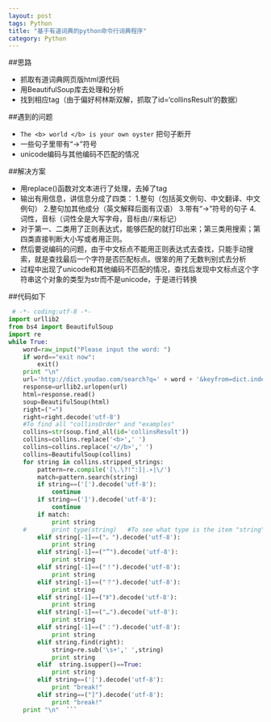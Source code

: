```yaml
---
layout: post
tags: Python
title: "基于有道词典的python命令行词典程序"
category: Python
---
```


##思路
* 抓取有道词典网页版html源代码
* 用BeautifulSoup库去处理和分析
* 找到相应tag（由于偏好柯林斯双解，抓取了id=‘collinsResult’的数据）

##遇到的问题
* `The <b> world </b> is your own oyster` 把句子断开
* 一些句子里带有“→”符号
* unicode编码与其他编码不匹配的情况

##解决方案
* 用replace()函数对文本进行了处理，去掉了tag
* 输出有用信息，讲信息分成了四类：
	1.整句（包括英文例句、中文翻译、中文例句）
	2.整句加其他成分（英文解释后面有汉语）
	3.带有“→”符号的句子
	4.词性，音标（词性全是大写字母，音标由//来标记）
* 对于第一、二类用了正则表达式，能够匹配的就打印出来；第三类用搜索；第四类直接判断大小写或者用正则。
* 然后要说编码的问题，由于中文标点不能用正则表达式去查找，只能手动搜索，就是查找最后一个字符是否匹配标点。很笨的用了无数判别式去分析
* 过程中出现了unicode和其他编码不匹配的情况，查找后发现中文标点这个字符串这个对象的类型为str而不是unicode，于是进行转换

##代码如下
```python
 # -*- coding:utf-8 -*-     
import urllib2  
from bs4 import BeautifulSoup  
import re  
while True:  
    word=raw_input("Please input the word: ")  
    if word=="exit now":  
        exit()  
    print "\n"  
    url='http://dict.youdao.com/search?q=' + word + '&keyfrom=dict.index'  
    response=urllib2.urlopen(url)  
    html=response.read()  
    soup=BeautifulSoup(html)  
    right=("→")  
    right=right.decode('utf-8')  
    #To find all "collinsOrder" and "examples"  
    collins=str(soup.find_all(id='collinsResult'))  
    collins=collins.replace('<b>',' ')  
    collins=collins.replace('<//b>',' ')  
    collins=BeautifulSoup(collins)  
    for string in collins.stripped_strings:  
        pattern=re.compile('[\.\?!":]|.∗|\/')  
        match=pattern.search(string)  
        if string==('[').decode('utf-8'):  
            continue  
        if string==(']').decode('utf-8'):  
            continue  
        if match:  
            print string  
    #       print type(string)   #To see what type is the item "string" and to fix the bug !  
        elif string[-1]==("。").decode('utf-8'):  
            print string  
        elif string[-1]==("”").decode('utf-8'):  
            print string  
        elif string[-1]==("！").decode('utf-8'):  
            print string  
        elif string[-1]==("？").decode('utf-8'):  
            print string  
        elif string[-1]==("》").decode('utf-8'):  
            print string  
        elif string[-1]==("…").decode('utf-8'):  
            print string  
        elif string[-1]==("：").decode('utf-8'):  
            print string  
        elif string.find(right):  
            string=re.sub('\s+',' ',string)  
            print string          
        elif  string.isupper()==True:  
            print string  
        elif string==('[').decode('utf-8'):  
            print "break!"  
        elif string==("]").decode('utf-8'):  
            print "break!"  
    print "\n"  ```